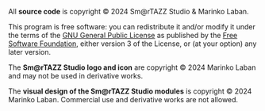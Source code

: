 All **source code** is copyright © 2024 Sm@rTAZZ Studio & Marinko Laban.

This program is free software: you can redistribute it and/or modify it under the terms of the [GNU General Public License](https://www.gnu.org/licenses/gpl-3.0.en.html) as published by the [Free Software Foundation](https://www.fsf.org/), either version 3 of the License, or (at your option) any later version.

The **Sm@rTAZZ Studio logo and icon** are copyright © 2024 Marinko Laban and may not be used in derivative works.

The **visual design of the Sm@rTAZZ Studio modules** is copyright © 2024 Marinko Laban. Commercial use and derivative works are not allowed.
